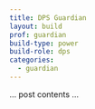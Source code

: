 ```yaml
---
title: DPS Guardian
layout: build
prof: guardian
build-type: power
build-role: dps
categories:
  - guardian
---
```


… post contents …